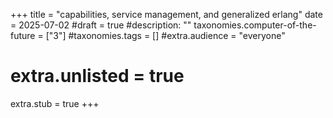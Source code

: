 +++
title = "capabilities, service management, and generalized erlang"
date = 2025-07-02
#draft = true
#description: ""
taxonomies.computer-of-the-future = ["3"]
#taxonomies.tags = []
#extra.audience = "everyone"
# extra.unlisted = true
extra.stub = true
+++

